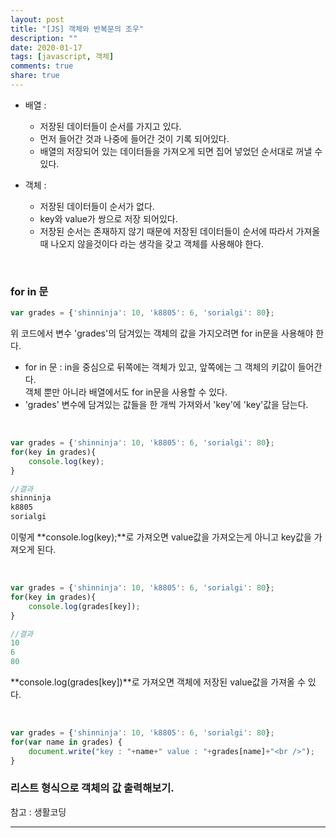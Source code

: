 ```yaml
---
layout: post
title: "[JS] 객체와 반복문의 조우"
description: ""
date: 2020-01-17
tags: [javascript, 객체]
comments: true
share: true
---
```



* 배열 : 
   * 저장된 데이터들이 순서를 가지고 있다.
   * 먼저 들어간 것과 나중에 들어간 것이 기록 되어있다.
   * 배열의 저장되어 있는 데이터들을 가져오게 되면 집어 넣었던 순서대로 꺼낼 수 있다.

* 객체 : 
   * 저장된 데이터들이 순서가 없다.
   * key와 value가 쌍으로 저장 되어있다.
   * 저장된 순서는 존재하지 않기 때문에 저장된 데이터들이 순서에 따라서 가져올때 나오지 않을것이다 라는 생각을 갖고 객체를 사용해야 한다.

<br>


### for in 문

```javascript
var grades = {'shinninja': 10, 'k8805': 6, 'sorialgi': 80};
```

위 코드에서 변수 'grades'의 담겨있는 객체의 값을 가지오려면 for in문을 사용해야 한다.
* for in 문 : in을 중심으로 뒤쪽에는 객체가 있고, 앞쪽에는 그 객체의 키값이 들어간다.<br>
              객체 뿐만 아니라 배열에서도 for in문을 사용할 수 있다.
* 'grades' 변수에 담겨있는 값들을 한 개씩 가져와서 'key'에 'key'값을 담는다.

<br>

```javascript
var grades = {'shinninja': 10, 'k8805': 6, 'sorialgi': 80};
for(key in grades){
    console.log(key);
}

//결과
shinninja
k8805
sorialgi
```

이렇게 **console.log(key);**로 가져오면 value값을 가져오는게 아니고 key값을 가져오게 된다.

<br>

```javascript
var grades = {'shinninja': 10, 'k8805': 6, 'sorialgi': 80};
for(key in grades){
    console.log(grades[key]);
}

//결과
10
6
80
```

**console.log(grades[key])**로 가져오면 객체에 저장된 value값을 가져올 수 있다.

<br>

```javascript
var grades = {'shinninja': 10, 'k8805': 6, 'sorialgi': 80};
for(var name in grades) {
    document.write("key : "+name+" value : "+grades[name]+"<br />");
}
```


### 리스트 형식으로 객체의 값 출력해보기.


<ul>
<script>
var grades = {'shinninja': 10, 'k8805': 6, 'sorialgi': 80};
for(var name in grades) {
    document.write("<li>key : "+name+" value : "+grades[name]+"</li>");
}
</script>
</ul>

<p class="reference-txt">참고 : 생활코딩</p>

--- 
